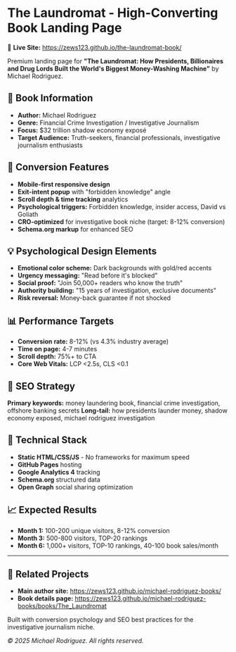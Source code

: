 # The Laundromat - High-Converting Book Landing Page

🚀 **Live Site:** https://zews123.github.io/the-laundromat-book/

Premium landing page for **"The Laundromat: How Presidents, Billionaires and Drug Lords Built the World's Biggest Money-Washing Machine"** by Michael Rodriguez.

## 📖 Book Information
- **Author:** Michael Rodriguez  
- **Genre:** Financial Crime Investigation / Investigative Journalism
- **Focus:** $32 trillion shadow economy exposé
- **Target Audience:** Truth-seekers, financial professionals, investigative journalism enthusiasts

## 🎯 Conversion Features
- **Mobile-first responsive design** 
- **Exit-intent popup** with "forbidden knowledge" angle
- **Scroll depth & time tracking** analytics
- **Psychological triggers:** Forbidden knowledge, insider access, David vs Goliath
- **CRO-optimized** for investigative book niche (target: 8-12% conversion)
- **Schema.org markup** for enhanced SEO

## 💡 Psychological Design Elements
- **Emotional color scheme:** Dark backgrounds with gold/red accents
- **Urgency messaging:** "Read before it's blocked" 
- **Social proof:** "Join 50,000+ readers who know the truth"
- **Authority building:** "15 years of investigation, exclusive documents"
- **Risk reversal:** Money-back guarantee if not shocked

## 📊 Performance Targets
- **Conversion rate:** 8-12% (vs 4.3% industry average)
- **Time on page:** 4-7 minutes
- **Scroll depth:** 75%+ to CTA
- **Core Web Vitals:** LCP <2.5s, CLS <0.1

## 🔗 SEO Strategy
**Primary keywords:** money laundering book, financial crime investigation, offshore banking secrets
**Long-tail:** how presidents launder money, shadow economy exposed, michael rodriguez investigation

## 🔧 Technical Stack
- **Static HTML/CSS/JS** - No frameworks for maximum speed
- **GitHub Pages** hosting
- **Google Analytics 4** tracking
- **Schema.org** structured data
- **Open Graph** social sharing optimization

## 📈 Expected Results
- **Month 1:** 100-200 unique visitors, 8-12% conversion
- **Month 3:** 500-800 visitors, TOP-20 rankings
- **Month 6:** 1,000+ visitors, TOP-10 rankings, 40-100 book sales/month

---

## 🔗 Related Projects
- **Main author site:** https://zews123.github.io/michael-rodriguez-books/
- **Book details page:** https://zews123.github.io/michael-rodriguez-books/books/The_Laundromat

Built with conversion psychology and SEO best practices for the investigative journalism niche.

*© 2025 Michael Rodriguez. All rights reserved.*
